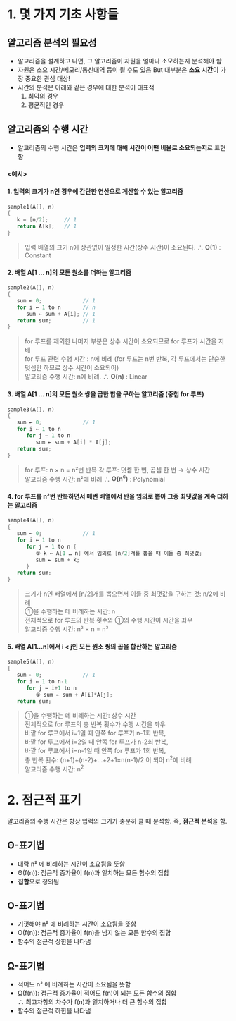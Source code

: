 # 1. 몇 가지 기초 사항들

## 알고리즘 분석의 필요성
- 알고리즘을 설계하고 나면, 그 알고리즘이 자원을 얼마나 소모하는지 분석해야 함  
- 자원은 소요 시간/메모리/통신대역 등이 될 수도 있음 But 대부분은 **소요 시간**이 가장 중요한 관심 대상!  
- 시간의 분석은 아래와 같은 경우에 대한 분석이 대표적  
  1. 최악의 경우  
  2. 평균적인 경우  

## 알고리즘의 수행 시간  
- 알고리즘의 수행 시간은 **입력의 크기에 대해 시간이 어떤 비율로 소요되는지**로 표현함    
#### <예시> ####
#### 1. 입력의 크기가 n인 경우에 간단한 연산으로 계산할 수 있는 알고리즘  ####
```c
sample1(A[], n)
{
   k = [n/2];     // 1
   return A[k];   // 1
}
```
> 입력 배열의 크기 n에 상관없이 일정한 시간(상수 시간)이 소요된다. ∴ **O(1)** : Constant   
  
  
#### 2. 배열 A[1 … n]의 모든 원소를 더하는 알고리즘 ####   
```c
sample2(A[], n)
{
   sum ← 0;             // 1
   for i ← 1 to n       // n
      sum ← sum + A[i]; // 1
   return sum;          // 1
}
```
> for 루프를 제외한 나머지 부분은 상수 시간이 소요되므로 for 루프가 시간을 지배  
> for 루프 관련 수행 시간 : n에 비례 (for 루프는 n번 반복, 각 루프에서는 단순한 덧셈만 하므로 상수 시간이 소요되어)  
> 알고리즘 수행 시간: n에 비례. ∴ **O(n)** : Linear  
  
  
#### 3. 배열 A[1 … n]의 모든 원소 쌍을 곱한 합을 구하는 알고리즘 (중첩 for 루프)  ####  
```c
sample3(A[], n)
{
   sum ← 0;             // 1
   for i ← 1 to n
      for j ← 1 to n
         sum ← sum + A[i] * A[j];
   return sum;
}
```
> for 루프: n × n = n²번 반복
> 각 루프: 덧셈 한 번, 곱셈 한 번 → 상수 시간  
> 알고리즘 수행 시간: n²에 비례   ∴ **O(n<sup>c</sup>)** : Polynomial  
  
    
#### 4. for 루프를 n²번 반복하면서 매번 배열에서 반을 임의로 뽑아 그중 최댓값을 계속 더하는 알고리즘
```c
sample4(A[], n)
{
   sum ← 0;             // 1
   for i ← 1 to n
      for j ← 1 to n {
         ① k ← A[1 … n] 에서 임의로 [n/2]개를 뽑을 때 이들 중 최댓값;
         sum ← sum + k;
      }
   return sum;
}
```  
> 크기가 n인 배열에서 [n/2]개를 뽑으면서 이들 중 최댓값을 구하는 것: n/2에 비례    
> ①을 수행하는 데 비례하는 시간: n  
> 전체적으로 for 루프의 반복 횟수와 ①의 수행 시간이 시간을 좌우  
> 알고리즘 수행 시간: n² × n = n³   
  
#### 5. 배열 A[1...n]에서 i < j인 모든 원소 쌍의 곱을 합산하는 알고리즘
```c
sample5(A[], n)
{
   sum ← 0;             // 1
   for i ← 1 to n-1
      for j ← i+1 to n
         ① sum ← sum + A[i]*A[j];
   return sum;
```  
> ①을 수행하는 데 비례하는 시간: 상수 시간    
> 전체적으로 for 루프의 총 반복 횟수가 수행 시간을 좌우   
> 바깥 for 루프에서 i=1일 때 안쪽 for 루프가 n-1회 반복,  
> 바깥 for 루프에서 i=2일 때 안쪽 for 루프가 n-2회 반복,  
> 바깥 for 루프에서 i=n-1일 때 안쪽 for 루프가 1회 반복,  
> 총 반복 횟수: (n+1)+(n-2)+...+2+1=n(n-1)/2 이 되어 n<sup>2</sup>에 비례  
> 알고리즘 수행 시간: n<sup>2</sup>  
  
# 2. 점근적 표기  
알고리즘의 수행 시간은 항상 입력의 크기가 충분히 클 때 분석함.  즉, **점근적 분석**을 함.  
  
## Θ-표기법  
- 대략 n² 에 비례하는 시간이 소요됨을 뜻함  
- Θ(f(n)): 점근적 증가율이 f(n)과 일치하는 모든 함수의 집합  
- **집합**으로 정의됨  
  
## Ο-표기법
- 기껏해야 n² 에 비례하는 시간이 소요됨을 뜻함  
- Ο(f(n)): 점근적 증가율이 f(n)을 넘지 않는 모든 함수의 집합 
- 함수의 점근적 상한을 나타냄  
  
## Ω-표기법  
- 적어도 n² 에 비례하는 시간이 소요됨을 뜻함  
- Ω(f(n)): 점근적 증가율이 적어도 f(n)이 되는 모든 함수의 집합  
  ∴ 최고차항의 차수가 f(n)과 일치하거나 더 큰 함수의 집합  
- 함수의 점근적 하한을 나타냄  

